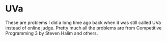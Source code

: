 # UVa

These are problems I did a long time ago back when it was still called UVa
instead of online judge. Pretty much all the problems are from Competitive
Programming 3 by Steven Halim and others.